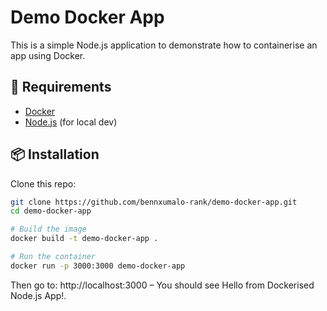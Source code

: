 # Demo Docker App

This is a simple Node.js application to demonstrate how to containerise an app using Docker.

## 🔧 Requirements

- [Docker](https://www.docker.com/)
- [Node.js](https://nodejs.org/) (for local dev)

## 📦 Installation

Clone this repo:

```bash
git clone https://github.com/bennxumalo-rank/demo-docker-app.git
cd demo-docker-app

# Build the image
docker build -t demo-docker-app .

# Run the container
docker run -p 3000:3000 demo-docker-app
```
Then go to:
http://localhost:3000 – You should see Hello from Dockerised Node.js App!.